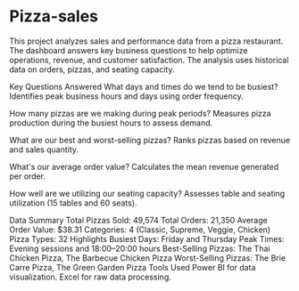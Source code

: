 # Pizza-sales
This project analyzes sales and performance data from a pizza restaurant. The dashboard answers key business questions to help optimize operations, revenue, and customer satisfaction. The analysis uses historical data on orders, pizzas, and seating capacity.

Key Questions Answered
What days and times do we tend to be busiest?
Identifies peak business hours and days using order frequency.

How many pizzas are we making during peak periods?
Measures pizza production during the busiest hours to assess demand.

What are our best and worst-selling pizzas?
Ranks pizzas based on revenue and sales quantity.

What's our average order value?
Calculates the mean revenue generated per order.

How well are we utilizing our seating capacity?
Assesses table and seating utilization (15 tables and 60 seats).

Data Summary
Total Pizzas Sold: 49,574
Total Orders: 21,350
Average Order Value: $38.31
Categories: 4 (Classic, Supreme, Veggie, Chicken)
Pizza Types: 32
Highlights
Busiest Days: Friday and Thursday
Peak Times: Evening sessions and 18:00–20:00 hours
Best-Selling Pizzas: The Thai Chicken Pizza, The Barbecue Chicken Pizza
Worst-Selling Pizzas: The Brie Carre Pizza, The Green Garden Pizza
Tools Used
Power BI for data visualization.
Excel for raw data processing.


